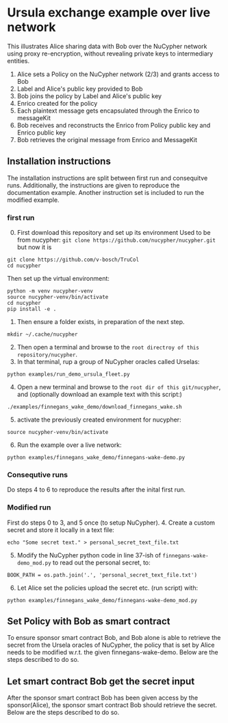 # Ursula exchange example over live network

This illustrates Alice sharing data with Bob over the NuCypher network using proxy re-encryption,
without revealing private keys to intermediary entities.

1. Alice sets a Policy on the NuCypher network (2/3) and grants access to Bob
2. Label and Alice's public key provided to Bob
4. Bob joins the policy by Label and Alice's public key
5. Enrico created for the policy 
6. Each plaintext message gets encapsulated through the Enrico to messageKit
5. Bob receives and reconstructs the Enrico from Policy public key and Enrico public key
6. Bob retrieves the original message from Enrico and MessageKit


## Installation instructions 
The installation instructions are split between first run and consequitve runs. Additionally, the instructions are given to reproduce the
documentation example. Another instruction set is included to run the modified example.

### first run
0. First download this repository and set up its environment
Used to be from nucypher: `git clone https://github.com/nucypher/nucypher.git` but now it is 
```
git clone https://github.com/v-bosch/TruCol
cd nucypher
```
Then set up the virtual environment:
```
python -m venv nucypher-venv
source nucypher-venv/bin/activate
cd nucypher
pip install -e .
```
1. Then ensure a folder exists, in preparation of the next step.
```
mkdir ~/.cache/nucypher
```
2. Then open a terminal and browse to the `root directroy of this repository/nucypher`.
3. In that terminal, rup a group of NuCypher oracles called Urselas:
```
python examples/run_demo_ursula_fleet.py
```
4. Open a new terminal and browse to the `root dir of this git/nucypher`, and (optionally download an example text with this script:)
```
./examples/finnegans_wake_demo/download_finnegans_wake.sh
```
5. activate the previously created environment for nucypher:
```
source nucypher-venv/bin/activate
```
6. Run the example over a live network:
```
python examples/finnegans_wake_demo/finnegans-wake-demo.py
```

### Consequtive runs
Do steps 4 to 6 to reproduce the results after the inital first run.

### Modified run
First do steps 0 to 3, and 5 once (to setup NuCypher). 
4. Create a custom secret and store it locally in a text file:
```
echo "Some secret text." > personal_secret_text_file.txt 
```
5. Modify the NuCypher python code in line 37-ish of `finnegans-wake-demo_mod.py` to read out the personal secret, to:
```
BOOK_PATH = os.path.join('.', 'personal_secret_text_file.txt')
```
6. Let Alice set the policies upload the secret etc. (run script) with:
```
python examples/finnegans_wake_demo/finnegans-wake-demo_mod.py
```

## Set Policy with Bob as smart contract
To ensure sponsor smart contract Bob, and Bob alone is able to retrieve the secret from the Ursela oracles of NuCypher, the policy that is set by Alice needs to be modified w.r.t. the given finnegans-wake-demo. Below are the steps described to do so.


## Let smart contract Bob get the secret input
After the sponsor smart contract Bob has been given access by the sponsor(Alice), the sponsor smart contract Bob should retrieve the secret. Below are the steps described to do so.
